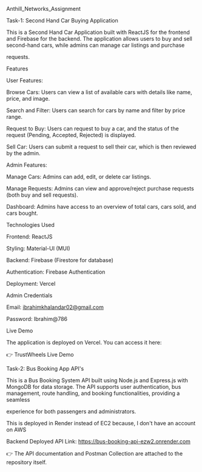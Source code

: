 Anthill_Networks_Assignment

Task-1: Second Hand Car Buying Application

This is a Second Hand Car Application built with ReactJS for the frontend and Firebase for the backend. The application allows users to buy and sell second-hand cars, while admins can manage car listings and purchase

requests.

Features

User Features:

Browse Cars: Users can view a list of available cars with details like name, price, and image.

Search and Filter: Users can search for cars by name and filter by price range.

Request to Buy: Users can request to buy a car, and the status of the request (Pending, Accepted, Rejected) is displayed.

Sell Car: Users can submit a request to sell their car, which is then reviewed by the admin.

Admin Features:

Manage Cars: Admins can add, edit, or delete car listings.

Manage Requests: Admins can view and approve/reject purchase requests (both buy and sell requests).

Dashboard: Admins have access to an overview of total cars, cars sold, and cars bought.

Technologies Used

Frontend: ReactJS

Styling: Material-UI (MUI)

Backend: Firebase (Firestore for database)

Authentication: Firebase Authentication

Deployment: Vercel

Admin Credentials

Email: ibrahimkhalandar02@gmail.com

Password: Ibrahim@786

Live Demo

The application is deployed on Vercel. You can access it here:

👉 TrustWheels Live Demo

Task-2: Bus Booking App API's

This is a Bus Booking System API built using Node.js and Express.js with MongoDB for data storage. The API supports user authentication, bus management, route handling, and booking functionalities, providing a seamless 

experience for both passengers and administrators.

This is deployed in Render instead of EC2 because, I don't have an account on AWS

Backend Deployed API Link: https://bus-booking-api-ezw2.onrender.com

👉 The API documentation and Postman Collection are attached to the repository itself.
